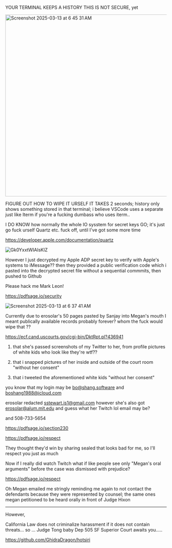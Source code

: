 YOUR TERMINAL KEEPS A HISTORY THIS IS NOT SECURE, yet 

<img width="567" alt="Screenshot 2025-03-13 at 6 45 31 AM" src="https://github.com/user-attachments/assets/412f156d-8597-4d8d-b13f-201f0c73ed9e" />


FIGURE OUT HOW TO WIPE IT URSELF IT TAKES 2 seconds; history only shows something stored in that terminal; i believe VSCode uses a separate just like Iterm if you're a fucking dumbass who uses iterm.. 

I DO KNOW how normally the whole IO sysstem for secret keys GO; it's just go fuck urself Quartz etc. fuck off, until I've got some more time

https://developer.apple.com/documentation/quartz

![Gk0YxxtWIAIsKlZ](https://github.com/user-attachments/assets/4a915498-2cb3-4221-a6fa-a16679358c18)

However I just decrypted my Apple ADP secret key to verify with Apple's systems to iMessage?? then they provided a public verification code which i pasted into the decrypted secret file without a sequential commmits, then pushed to Github

Please hack me Mark Leon!

https://pdfsage.io/security

![Screenshot 2025-03-13 at 6 37 41 AM](https://github.com/user-attachments/assets/4faf82fe-fe41-4776-806c-800ea8437164)

Currently due to erosolar's 50 pages pasted by Sanjay into Megan's mouth I meant publically available records probably forever? whom the fuck would wipe that ?? 

https://ecf.cand.uscourts.gov/cgi-bin/DktRpt.pl?436941

1. that she's passed screenshots of my Twitter to her, from profile pictures of white kids who look like they're wtf??

2. that i snapped pictures of her inside and outside of the court room "without her consent"

3. that i tweeted the aforementioned white kids "without her consent"

you know that my login may be bo@shang.software and boshang1988@icloud.com 

erosolar redacted sstewart.is1@gmail.com however she's also got erosolar@alum.mit.edu and guess what her Twitch lol email may be?

and 508-733-5654

https://pdfsage.io/section230

https://pdfsage.io/respect

They thought they'd win by sharing sealed that looks bad for me, so I'll respect you just as much

Now if I really did watch Twitch what if like people see only "Megan's oral arguments" before the case was dismissed with prejudice?


https://pdfsage.io/respect

Oh Megan emailed me stringly reminding me again to not contact the defendants because they were represented by counsel; the same ones megan petitioned to be heard orally in front of Judge Hixon

----

However,

California Law does not criminalize harassment if it does not contain threats... so ... Judge Tong baby Dep 505 SF Superior Court awaits you.....

https://github.com/GhidraDragon/hotsiri
